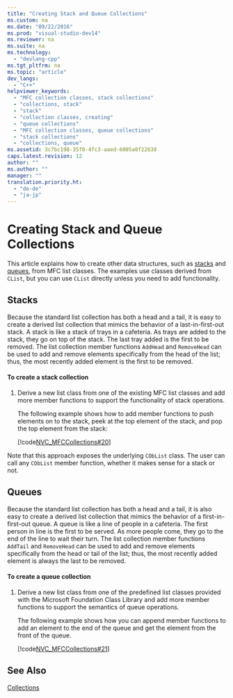 ```yaml
---
title: "Creating Stack and Queue Collections"
ms.custom: na
ms.date: "09/22/2016"
ms.prod: "visual-studio-dev14"
ms.reviewer: na
ms.suite: na
ms.technology: 
  - "devlang-cpp"
ms.tgt_pltfrm: na
ms.topic: "article"
dev_langs: 
  - "C++"
helpviewer_keywords: 
  - "MFC collection classes, stack collections"
  - "collections, stack"
  - "stack"
  - "collection classes, creating"
  - "queue collections"
  - "MFC collection classes, queue collections"
  - "stack collections"
  - "collections, queue"
ms.assetid: 3c7bc198-35f0-4fc3-aaed-6005a0f22638
caps.latest.revision: 12
author: ""
ms.author: ""
manager: ""
translation.priority.ht: 
  - "de-de"
  - "ja-jp"
---
```

# Creating Stack and Queue Collections
This article explains how to create other data structures, such as [stacks](#_core_stacks) and [queues](#_core_queues), from MFC list classes. The examples use classes derived from `CList`, but you can use `CList` directly unless you need to add functionality.  
  
##  <a name="_core_stacks"></a> Stacks  
 Because the standard list collection has both a head and a tail, it is easy to create a derived list collection that mimics the behavior of a last-in-first-out stack. A stack is like a stack of trays in a cafeteria. As trays are added to the stack, they go on top of the stack. The last tray added is the first to be removed. The list collection member functions `AddHead` and `RemoveHead` can be used to add and remove elements specifically from the head of the list; thus, the most recently added element is the first to be removed.  
  
#### To create a stack collection  
  
1.  Derive a new list class from one of the existing MFC list classes and add more member functions to support the functionality of stack operations.  
  
     The following example shows how to add member functions to push elements on to the stack, peek at the top element of the stack, and pop the top element from the stack:  
  
     [!code[NVC_MFCCollections#20](../vs140/codesnippet/CPP/creating-stack-and-queue-collections_1.h)]  
  
 Note that this approach exposes the underlying `CObList` class. The user can call any `CObList` member function, whether it makes sense for a stack or not.  
  
##  <a name="_core_queues"></a> Queues  
 Because the standard list collection has both a head and a tail, it is also easy to create a derived list collection that mimics the behavior of a first-in-first-out queue. A queue is like a line of people in a cafeteria. The first person in line is the first to be served. As more people come, they go to the end of the line to wait their turn. The list collection member functions `AddTail` and `RemoveHead` can be used to add and remove elements specifically from the head or tail of the list; thus, the most recently added element is always the last to be removed.  
  
#### To create a queue collection  
  
1.  Derive a new list class from one of the predefined list classes provided with the Microsoft Foundation Class Library and add more member functions to support the semantics of queue operations.  
  
     The following example shows how you can append member functions to add an element to the end of the queue and get the element from the front of the queue.  
  
     [!code[NVC_MFCCollections#21](../vs140/codesnippet/CPP/creating-stack-and-queue-collections_2.h)]  
  
## See Also  
 [Collections](../vs140/collections.md)